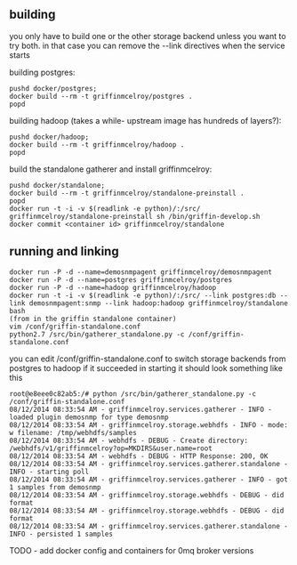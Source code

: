 building
--------
you only have to build one or the other storage backend unless you want to try both.  in that case you can remove the --link directives when the service starts

building postgres:

    pushd docker/postgres;
    docker build --rm -t griffinmcelroy/postgres .
    popd
    
building hadoop (takes a while- upstream image has hundreds of layers?):

    pushd docker/hadoop;
    docker build --rm -t griffinmcelroy/hadoop .
    popd

build the standalone gatherer and install griffinmcelroy:

    pushd docker/standalone;
    docker build --rm -t griffinmcelroy/standalone-preinstall .
    popd
    docker run -t -i -v $(readlink -e python)/:/src/ griffinmcelroy/standalone-preinstall sh /bin/griffin-develop.sh
    docker commit <container id> griffinmcelroy/standalone
    
running and linking
-------------------

    docker run -P -d --name=demosnmpagent griffinmcelroy/demosnmpagent
    docker run -P -d --name=postgres griffinmcelroy/postgres
    docker run -P -d --name=hadoop griffinmcelroy/hadoop
    docker run -t -i -v $(readlink -e python)/:/src/ --link postgres:db --link demosnmpagent:snmp --link hadoop:hadoop griffinmcelroy/standalone bash
    (from in the griffin standalone container)
    vim /conf/griffin-standalone.conf
    python2.7 /src/bin/gatherer_standalone.py -c /conf/griffin-standalone.conf
    
you can edit /conf/griffin-standalone.conf to switch storage backends from postgres to hadoop
if it succeeded in starting it should look something like this

    root@e8eee0c82ab5:/# python /src/bin/gatherer_standalone.py -c /conf/griffin-standalone.conf 
    08/12/2014 08:33:54 AM - griffinmcelroy.services.gatherer - INFO - loaded plugin demosnmp for type demosnmp
    08/12/2014 08:33:54 AM - griffinmcelroy.storage.webhdfs - INFO - mode: w filename: /tmp/webhdfs/samples
    08/12/2014 08:33:54 AM - webhdfs - DEBUG - Create directory: /webhdfs/v1/griffinmcelroy?op=MKDIRS&user.name=root
    08/12/2014 08:33:54 AM - webhdfs - DEBUG - HTTP Response: 200, OK
    08/12/2014 08:33:54 AM - griffinmcelroy.services.gatherer.standalone - INFO - starting poll
    08/12/2014 08:33:54 AM - griffinmcelroy.services.gatherer - INFO - got 1 samples from demosnmp
    08/12/2014 08:33:54 AM - griffinmcelroy.storage.webhdfs - DEBUG - did format
    08/12/2014 08:33:54 AM - griffinmcelroy.storage.webhdfs - DEBUG - did format
    08/12/2014 08:33:54 AM - griffinmcelroy.services.gatherer.standalone - INFO - persisted 1 samples

TODO - add docker config and containers for 0mq broker versions

